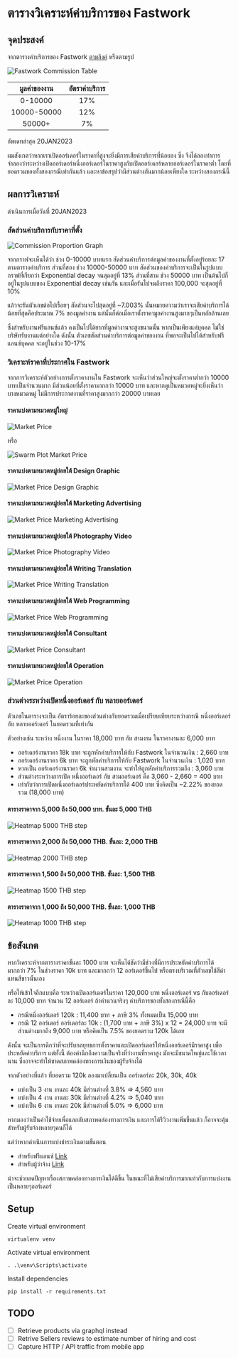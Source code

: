 # ตารางวิเคราะห์ค่าบริการของ Fastwork

## จุดประสงค์

จากตารางค่าบริการของ Fastwork [ตามลิงค์](https://static.fastwork.co/contents/commission) หรือตามรูป

![Fastwork Commission Table](https://static.fastwork.co/images/commission/commission1.jpg)

|  มูลค่าของงาน | อัตราค่าบริการ |
|:-----------:|:-----------:|
|   0-10000   |     17%     |
| 10000-50000 |     12%     |
|    50000+   |      7%     |

อัพเดทล่าสุด 20JAN2023

ผมสังเกตว่าหากเราเปิดออร์เดอร์ในราคาที่สูงจะยิ่งมีการเสียค่าบริการที่น้อยลง ซึ่ง
จึงได้ลองทำการจำลองว่าระหว่างเปิดออร์เดอร์หนึ่งออร์เดอร์ในราคาสูงกับเปิดออร์เดอร์หลายออร์เดอร์ในราคาต่ำ 
โดยที่ยอดรวมของทั้งสองกรณีเท่ากันแล้ว และหาข้อสรุปว่ามีส่วนต่างกันมากน้อยเพียงใด ระหว่างสองกรณีนี้


## ผลการวิเคราะห์

ดำเนินการเมื่อวันที่ 20JAN2023

### สัดส่วนค่าบริการกับราคาที่ตั้ง
![Commission Proportion Graph](./Commission_Proportion.png)

จากกราฟจะเห็นได้ว่า ช่วง 0-10000 บาทแรก สัดส่วนค่าบริการต่อมูลค่าของงานที่ตั้งอยู่ร้อยละ 17 ตามตารางค่าบริการ
ส่วนที่สอง ช่วง 10000-50000 บาท สัดส่วนของค่าบริการจะเป็นในรูปแบบกราฟที่เรียกว่า Exponential decay จนสุดอยู่ที่ 13%
ส่วนที่สาม ช่วง 50000 บาท เป็นต้นไปก็อยู่ในรูปแบบของ Exponential decay เช่นกัน และเมื่อรันไปจนถึงราคา 100,000 จะสุดอยู่ที่ 10%

แล้วจะรันตัวเลขต่อไปเรื่อยๆ สัดส่วนจะไปสุดอยู่ที่ ~7.003% 
นั้นหมายความว่าเราจะเสียค่าบริการได้น้อยที่สุดคือประมาณ 7% ของมูลค่างาน
แต่นั้นก็ต่อเมื่อเราตั้งราคามูลค่างานสูงมากๆเป็นหลักล้านเลย

ซึ่งสำหรับงานฟรีแลนซ์แล้ว คงเป็นไปได้ยากที่มูลค่างานจะสูงขนาดนั้น หากเป็นเพียงแค่บุคคล ไม่ใช่บริษัทรับงานแต่อย่างใด
ดังนั้น ตัวเลขสัดส่วนค่าบริการต่อมูลค่าของงาน ที่พอจะเป็นไปได้สำหรับฟรีแลนซ์บุคคล จะอยู่ในช่วง 10-17% 

### วิเคราะห์ราคาที่ประกาศใน Fastwork

จากการวิเคราะห์ตัวอย่างการตั้งราคางานใน Fastwork จะเห็นว่าส่วนใหญ่จะตั้งราคาต่ำกว่า 10000 บาทเป็นจำนวนมาก
มีส่วนน้อยที่ตั้งราคามากกว่า 10000 บาท และหากดูเป็นหมวดหมู่จะยิ่งเห็นว่า บางหมวดหมู่ ไม่มีการประกาศงานที่ราคาสูงมากกว่า 20000 บาทเลย
#### ราคาแบ่งตามหมวดหมู่ใหญ่
![Market Price](./price_market.png)

หรือ

![Swarm Plot Market Price](./swarmplot_price_market.png)

#### ราคาแบ่งตามหมวดหมู่ย่อยใต้ Design Graphic
![Market Price Design Graphic](./price_market-design-graphic.png)

#### ราคาแบ่งตามหมวดหมู่ย่อยใต้ Marketing Advertising
![Market Price Marketing Advertising](./price_market-marketing-advertising.png)

#### ราคาแบ่งตามหมวดหมู่ย่อยใต้ Photography Video
![Market Price Photography Video](./price_market-photography-video.png)

#### ราคาแบ่งตามหมวดหมู่ย่อยใต้ Writing Translation
![Market Price Writing Translation](./price_market-writing-translation.png)

#### ราคาแบ่งตามหมวดหมู่ย่อยใต้ Web Programming
![Market Price Web Programming](./price_market-web-programming.png)

#### ราคาแบ่งตามหมวดหมู่ย่อยใต้ Consultant
![Market Price Consultant](./price_market-consultant.png)

#### ราคาแบ่งตามหมวดหมู่ย่อยใต้ Operation
![Market Price Operation](./price_market-operation.png)

### ส่วนต่างระหว่างเปิดหนึ่งออร์เดอร์ กับ หลายออร์เดอร์

ตัวเลขในตารางจะเป็น อัตราร้อยละของส่วนต่างกับยอดรวมเมื่อเปรียบเทียบระหว่างกรณี หนึ่งออร์เดอร์ กับ หลายออร์เดอร์ ในยอดรวมที่เท่ากัน

ตัวอย่างเช่น ระหว่าง หนึ่งงาน ในราคา 18,000 บาท กับ สามงาน ในราคางานละ 6,000 บาท
- ออร์เดอร์งานราคา 18k บาท จะถูกหักค่าบริการให้กับ Fastwork ในจำนวนเงิน : 2,660 บาท
- ออร์เดอร์งานราคา 6k บาท  จะถูกหักค่าบริการให้กับ Fastwork ในจำนวนเงิน : 1,020 บาท
- หากเป็น ออร์เดอร์งานราคา 6k จำนวนสามงาน จะทำให้ถูกหักค่าบริการรวมถึง : 3,060 บาท
- ส่วนต่างระหว่างการเปิด หนึ่งออร์เดอร์ กับ สามออร์เดอร์ คือ 3,060 - 2,660 = 400 บาท
- เท่ากับว่าการเปิดหนึ่งออร์เดอร์ประหยัดค่าบริการได้ 400 บาท ซึ่งคิดเป็น ~2.22% ของยอดรวม (18,000 บาท)

#### ตารางราคาจาก 5,000 ถึง 50,000 บาท. ขั้นละ 5,000 THB
![Heatmap 5000 THB step](./heatmap_5k.png)

#### ตารางราคาจาก 2,000 ถึง 50,000 THB. ขั้นละ: 2,000 THB
![Heatmap 2000 THB step](./heatmap_2k.png)

#### ตารางราคาจาก 1,500 ถึง 50,000 THB. ขั้นละ: 1,500 THB
![Heatmap 1500 THB step](./heatmap_1500.png)

#### ตารางราคาจาก 1,000 ถึง 50,000 THB. ขั้นละ: 1,000 THB
![Heatmap 1000 THB step](./heatmap_1k.png)


## ข้อสังเกต

หากวิเคราะห์จากตารางราคาขั้นละ 1000 บาท จะเห็นได้ชัดว่ามีช่วงที่มีการประหยัดค่าบริการได้มากกว่า 7% ในช่วงราคา 10k บาท และมากกว่า 12 ออร์เดอร์ขึ้นไป
หรือตรงบริเวณที่ตัวเลขใช้สีดำแทนสีขาวนั้นเอง

หรือให้เข้าใจอีกแบบคือ
ระหว่างเปิดออร์เดอร์ในราคา 120,000 บาท หนึ่งออร์เดอร์ vs กับออร์เดอร์ละ 10,000 บาท จำนวน 12 ออร์เดอร์
ถ้าคำนวนจริงๆ ค่าบริการของทั้งสองกรณีนี้คือ
- กรณีหนึ่งออร์เดอร์ 120k : 11,400 บาท + ภาษี 3% ทั้งหมดเป็น 15,000 บาท
- กรณี 12 ออร์เดอร์ ออร์เดอร์ละ 10k : (1,700 บาท + ภาษี 3%) x 12 = 24,000 บาท
จะมีส่วนต่างมากถึง 9,000 บาท หรือคิดเป็น 7.5% ของยอดรวม 120k ได้เลย

ดังนั้น จะเป็นการดีกว่าที่จะปรับกลยุทธการตั้งราคาและเปิดออร์เดอร์ให้หนึ่งออร์เดอร์มีราคาสูง เพื่อประหยัดค่าบริการ
แต่ทั้งนี้ ต้องคำนึกถึงความเป็นจริงที่ว่างานที่ราคาสูง มักจะมีขนาดใหญ่และใช้เวลานาน ซึ่งอาจจะทำให้ขาดสภาพคล่องทางการเงินของผู้รับจ้างได้

จากตัวอย่างที่แล้ว ที่ยอดรวม 120k ลองมาเปลี่ยนเป็น ออร์เดอร์ละ 20k, 30k, 40k
- แบ่งเป็น 3 งาน งานละ 40k มีส่วนต่างที่ 3.8% => 4,560 บาท
- แบ่งเป็น 4 งาน งานละ 30k มีส่วนต่างที่ 4.2% => 5,040 บาท
- แบ่งเป็น 6 งาน งานละ 20k มีส่วนต่างที่ 5.0% => 6,000 บาท

หากมองว่าเป็นค่าใช้จ่ายเพื่อแลกกับสภาพคล่องทางการเงิน และการได้รีวิวงานเพิ่มขึ้นแล้ว ก็อาจจะคุ้มสำหรับผู้รับจ้างหลายๆคนก็ได้

แต่ว่าหากดำเนินการแบ่งชำระเงินตามขั้นตอน
- สำหรับฟรีแลนซ์ [Link](https://www.slimfaq.com/fastwork-co-bfa21e87-1550-4d30-9cb2-a8eec7a0969e/1818-/27561-)
- สำหรับผู้ว่าจ้าง [Link](https://www.slimfaq.com/fastwork-co-bfa21e87-1550-4d30-9cb2-a8eec7a0969e/1818-/27569-)

น่าจะช่วยลดปัญหาเรื่องสภาพคล่องทางการเงินได้ดีขึ้น ในขณะที่ไม่เสียค่าบริการมากเท่ากับการแบ่งงานเป็นหลายๆออร์เดอร์

## Setup

Create virtual environment
```
virtualenv venv
```

Activate virtual environment

```
. .\venv\Scripts\activate
```

Install dependencies
```
pip install -r requirements.txt
```

## TODO
- [ ] Retrieve products via graphql instead
- [ ] Retrive Sellers reviews to estimate number of hiring and cost
- [ ] Capture HTTP / API traffic from mobile app